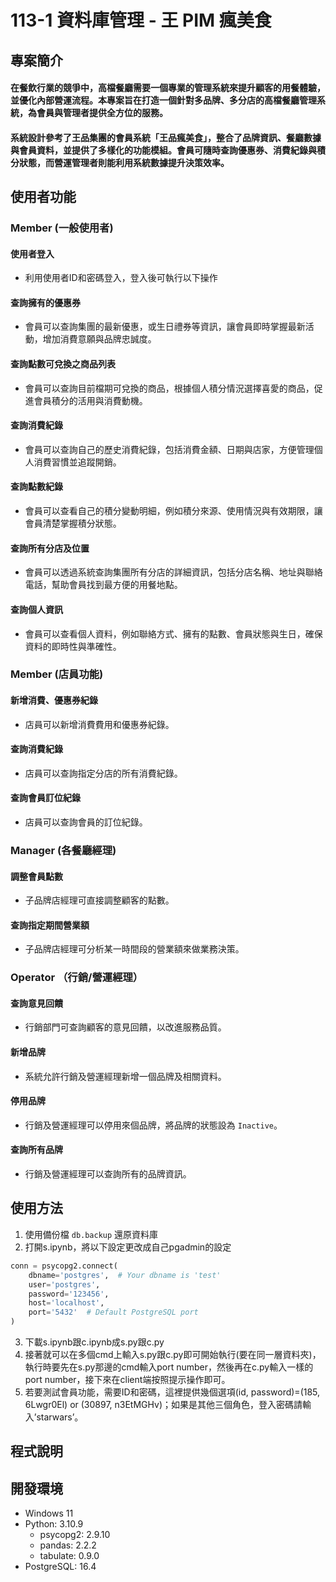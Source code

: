 # 113-1 資料庫管理 - 王 PIM 瘋美食

## 專案簡介

#### 在餐飲行業的競爭中，高檔餐廳需要一個專業的管理系統來提升顧客的用餐體驗，並優化內部營運流程。本專案旨在打造一個針對多品牌、多分店的高檔餐廳管理系統，為會員與管理者提供全方位的服務。   
#### 系統設計參考了王品集團的會員系統「王品瘋美食」，整合了品牌資訊、餐廳數據與會員資料，並提供了多樣化的功能模組。會員可隨時查詢優惠券、消費紀錄與積分狀態，而營運管理者則能利用系統數據提升決策效率。

## 使用者功能

### Member (一般使用者)

#### 使用者登入
- 利用使用者ID和密碼登入，登入後可執行以下操作

#### 查詢擁有的優惠券
- 會員可以查詢集團的最新優惠，或生日禮券等資訊，讓會員即時掌握最新活動，增加消費意願與品牌忠誠度。

#### 查詢點數可兌換之商品列表
- 會員可以查詢目前檔期可兌換的商品，根據個人積分情況選擇喜愛的商品，促進會員積分的活用與消費動機。

#### 查詢消費紀錄
- 會員可以查詢自己的歷史消費紀錄，包括消費金額、日期與店家，方便管理個人消費習慣並追蹤開銷。

#### 查詢點數紀錄
- 會員可以查看自己的積分變動明細，例如積分來源、使用情況與有效期限，讓會員清楚掌握積分狀態。

#### 查詢所有分店及位置
- 會員可以透過系統查詢集團所有分店的詳細資訊，包括分店名稱、地址與聯絡電話，幫助會員找到最方便的用餐地點。

#### 查詢個人資訊
- 會員可以查看個人資料，例如聯絡方式、擁有的點數、會員狀態與生日，確保資料的即時性與準確性。

### Member (店員功能)

#### 新增消費、優惠券紀錄
- 店員可以新增消費費用和優惠券紀錄。

#### 查詢消費紀錄
- 店員可以查詢指定分店的所有消費紀錄。

#### 查詢會員訂位紀錄
- 店員可以查詢會員的訂位紀錄。

### Manager (各餐廳經理)

#### 調整會員點數
- 子品牌店經理可直接調整顧客的點數。

#### 查詢指定期間營業額
- 子品牌店經理可分析某一時間段的營業額來做業務決策。

### Operator （行銷/營運經理）

#### 查詢意見回饋
- 行銷部門可查詢顧客的意見回饋，以改進服務品質。

#### 新增品牌
- 系統允許行銷及營運經理新增一個品牌及相關資料。

#### 停用品牌
- 行銷及營運經理可以停用來個品牌，將品牌的狀態設為 `Inactive`。

#### 查詢所有品牌
- 行銷及營運經理可以查詢所有的品牌資訊。

## 使用方法
1. 使用備份檔 `db.backup` 還原資料庫
2. 打開s.ipynb，將以下設定更改成自己pgadmin的設定
```python
conn = psycopg2.connect(
    dbname='postgres',  # Your dbname is 'test'
    user='postgres',
    password='123456',
    host='localhost',
    port='5432'  # Default PostgreSQL port
)
```

3. 下載s.ipynb跟c.ipynb成s.py跟c.py
4. 接著就可以在多個cmd上輸入s.py跟c.py即可開始執行(要在同一層資料夾)，執行時要先在s.py那邊的cmd輸入port number，然後再在c.py輸入一樣的port number，接下來在client端按照提示操作即可。
5. 若要測試會員功能，需要ID和密碼，這裡提供幾個選項(id, password)=(185, 6Lwgr0El) or (30897, n3EtMGHv)；如果是其他三個角色，登入密碼請輸入’starwars’。

## 程式說明

## 開發環境
- Windows 11
- Python: 3.10.9
  - psycopg2: 2.9.10
  - pandas: 2.2.2
  - tabulate: 0.9.0
- PostgreSQL: 16.4
